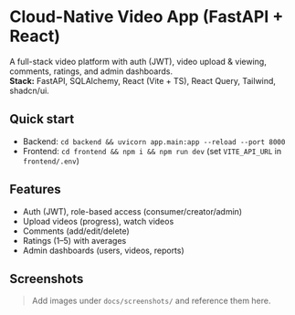 # Cloud-Native Video App (FastAPI + React)

A full-stack video platform with auth (JWT), video upload & viewing, comments, ratings, and admin dashboards.  
**Stack:** FastAPI, SQLAlchemy, React (Vite + TS), React Query, Tailwind, shadcn/ui.

## Quick start
- Backend: `cd backend && uvicorn app.main:app --reload --port 8000`
- Frontend: `cd frontend && npm i && npm run dev` (set `VITE_API_URL` in `frontend/.env`)

## Features
- Auth (JWT), role-based access (consumer/creator/admin)
- Upload videos (progress), watch videos
- Comments (add/edit/delete)
- Ratings (1–5) with averages
- Admin dashboards (users, videos, reports)

## Screenshots
> Add images under `docs/screenshots/` and reference them here.
